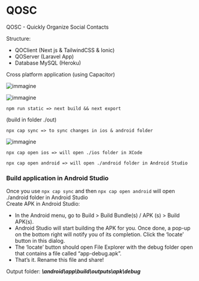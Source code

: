 # QOSC
QOSC - Quickly Organize Social Contacts


Structure:
- QOClient (Next js & TailwindCSS & Ionic)
- QOServer (Laravel App)
- Database MySQL (Heroku)

Cross platform application (using Capacitor)

![immagine](https://user-images.githubusercontent.com/80033304/200505238-64d9c18f-d5ca-4124-97e9-44150f444ff2.png)

![immagine](https://user-images.githubusercontent.com/80033304/200508462-001dba2e-bbea-4881-9751-fc94614a6208.png)

`npm run static => next build && next export `

(build in folder ./out)

`npx cap sync => to sync changes in ios & android folder`

![immagine](https://user-images.githubusercontent.com/80033304/200509557-2c998731-d4b2-4226-aa54-7fc73b08ae68.png)

`npx cap open ios => will open ./ios folder in XCode`

`npx cap open android => will open ./android folder in Android Studio`

### Build application in Android Studio

Once you use `npx cap sync` and then `npx cap open android` will open ./android folder in Android Studio
</br>
Create APK in Android Studio:
- In the Android menu, go to Build > Build Bundle(s) / APK (s) > Build APK(s).
- Android Studio will start building the APK for you. Once done, a pop-up on the bottom right will notify you of its completion. Click the ‘locate’ button in this dialog.
- The ‘locate’ button should open File Explorer with the debug folder open that contains a file called “app-debug.apk”.
- That’s it. Rename this file and share!

Output folder: 
***\android\app\build\outputs\apk\debug***
